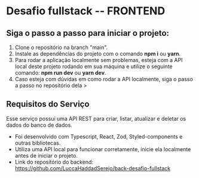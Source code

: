 # Desafio fullstack -- FRONTEND

## Siga o passo a passo para iniciar o projeto:
 1. Clone o repositório na branch "main".
 2. Instale as dependências do projeto com o comando **npm i** ou **yarn**.
 3. Para rodar a aplicação localmente sem problemas, esteja com a API local deste projeto rodando em sua máquina e utilize o seguinte comando: **npm run dev** ou **yarn dev**.
 4. Caso esteja com dúvidas em como rodar a API localmente, siga o passo a passo no repositório dela > 


## Requisitos do Serviço

Esse serviço possui uma API REST para criar, listar, atualizar e deletar os dados do banco de dados.

- Foi desenvolvido com Typescript, React, Zod, Styled-components e outras bibliotecas.
- Utiliza uma API local para funcionar corretamente, inicie ela localmente antes de iniciar o projeto.
- Link do repositório do backend: https://github.com/LuccaHaddadSerejo/back-desafio-fullstack


 
